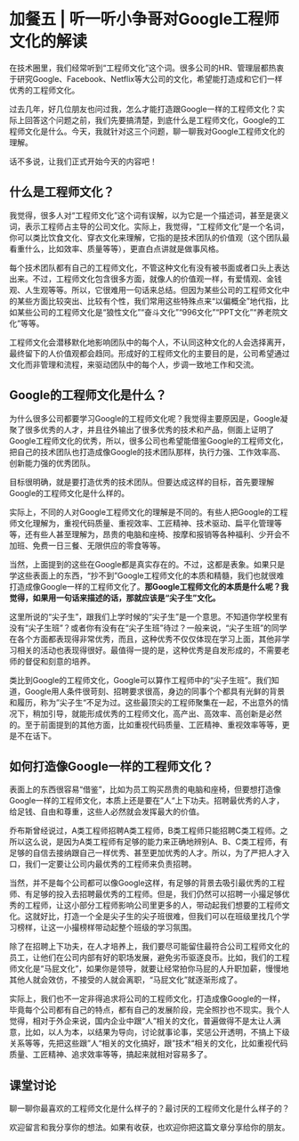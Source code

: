 # 加餐五 | 听一听小争哥对Google工程师文化的解读

在技术圈里，我们经常听到“工程师文化”这个词。很多公司的HR、管理层都热衷于研究Google、Facebook、Netflix等大公司的文化，希望能打造成和它们一样优秀的工程师文化。

过去几年，好几位朋友也问过我，怎么才能打造跟Google一样的工程师文化？实际上回答这个问题之前，我们先要搞清楚，到底什么是工程师文化，Google的工程师文化是什么。今天，我就针对这三个问题，聊一聊我对Google工程师文化的理解。

话不多说，让我们正式开始今天的内容吧！

## 什么是工程师文化？

我觉得，很多人对“工程师文化”这个词有误解，以为它是一个描述词，甚至是褒义词，表示工程师占主导的公司文化。实际上，我觉得，“工程师文化”是一个名词，你可以类比饮食文化、穿衣文化来理解，它指的是技术团队的价值观（这个团队最看重什么，比如效率、质量等等），更直白点讲就是做事风格。

每个技术团队都有自己的工程师文化，不管这种文化有没有被书面或者口头上表达出来。不过，工程师文化包含很多方面，就像人的价值观一样，有爱情观、金钱观、人生观等等。所以，它很难用一句话来总结。但因为某些公司的工程师文化中的某些方面比较突出、比较有个性，我们常用这些特殊点来“以偏概全”地代指，比如某些公司的工程师文化是“狼性文化”“奋斗文化”“996文化”“PPT文化”“养老院文化”等等。

工程师文化会潜移默化地影响团队中的每个人，不认同这种文化的人会选择离开，最终留下的人价值观都会趋同。形成好的工程师文化的主要目的是，公司希望通过文化而非管理和流程，来驱动团队中的每个人，步调一致地工作和交流。

## Google的工程师文化是什么？

为什么很多公司都要学习Google的工程师文化呢？我觉得主要原因是，Google凝聚了很多优秀的人才，并且往外输出了很多优秀的技术和产品，侧面上证明了Google工程师文化的优秀，所以，很多公司也希望能借鉴Google的工程师文化，把自己的技术团队也打造成像Google的技术团队那样，执行力强、工作效率高、创新能力强的优秀团队。

目标很明确，就是要打造优秀的技术团队。但要达成这样的目标，首先要理解Google的工程师文化是什么样的。

实际上，不同的人对Google工程师文化的理解是不同的。有些人把Google的工程师文化理解为，重视代码质量、重视效率、工匠精神、技术驱动、扁平化管理等等，还有些人甚至理解为，昂贵的电脑和座椅、按摩和报销等各种福利、少开会不加班、免费一日三餐、无限供应的零食等等。

当然，上面提到的这些在Google都是真实存在的。不过，这都是表象。如果只是学这些表面上的东西，“抄不到”Google工程师文化的本质和精髓，我们也就很难打造成像Google一样的工程师文化了。**那Google工程师文化的本质是什么呢？我觉得，如果用一句话来描述的话，那就应该是“尖子生”文化。**

这里所说的“尖子生”，跟我们上学时候的“尖子生”是一个意思。不知道你学校里有没有“尖子生班”？或者你有没有在“尖子生班”待过？一般来说，“尖子生班”的同学在各个方面都表现得非常优秀，而且，这种优秀不仅仅体现在学习上面，其他非学习相关的活动也表现得很好。最值得一提的是，这种优秀是自发形成的，不需要老师的督促和刻意的培养。

类比到Google的工程师文化，Google可以算作工程师中的“尖子生班”。我们知道，Google用人条件很苛刻、招聘要求很高，身边的同事个个都具有光鲜的背景和履历，称为”尖子生“不足为过。这些最顶尖的工程师聚集在一起，不出意外的情况下，稍加引导，就能形成优秀的工程师文化，高产出、高效率、高创新是必然的。至于前面提到的其他方面，比如重视代码质量、工匠精神、重视效率等等，更是不在话下。

## 如何打造像Google一样的工程师文化？

表面上的东西很容易“借鉴”，比如为员工购买昂贵的电脑和座椅，但要想打造像Google一样的工程师文化，本质上还是要在”人“上下功夫。招聘最优秀的人才，给足钱、自由和尊重，这些人必然就会发挥最大的价值。

乔布斯曾经说过，A类工程师招聘A类工程师，B类工程师只能招聘C类工程师。之所以这么说，是因为A类工程师有足够的能力来正确地辨别A、B、C类工程师，有足够的自信去接纳跟自己一样优秀、甚至更加优秀的人才。所以，为了严把人才入口，我们一定要让公司内最优秀的工程师来负责招聘。

当然，并不是每个公司都可以像Google这样，有足够的背景去吸引最优秀的工程师、有足够的投入去招聘最优秀的工程师。但是，我们仍然可以招聘一小撮足够优秀的工程师，让这小部分工程师影响公司里更多的人，带动起我们想要的工程师文化。这就好比，打造一个全是尖子生的尖子班很难，但我们可以在班级里找几个学习榜样，让这一小撮榜样带动起整个班级的学习氛围。

除了在招聘上下功夫，在人才培养上，我们要尽可能留住最符合公司工程师文化的员工，让他们在公司内部有好的职场发展，避免劣币驱逐良币。比如，我们的工程师文化是“马屁文化”，如果你是领导，就要让经常拍你马屁的人升职加薪，慢慢地其他人就会效仿，不接受的人就会离职，“马屁文化”就逐渐形成了。

实际上，我们也不一定非得追求将公司的工程师文化，打造成像Google的一样，毕竟每个公司都有自己的特点，都有自己的发展阶段，完全照抄也不现实。我个人觉得，相对于外企来说，国内企业中跟“人”相关的文化，普遍做得不是太让人满意，比如，以人为本，以结果为导向，讨论就事论事，奖惩公开透明，不搞上下级关系等等，先把这些跟”人“相关的文化搞好，跟”技术“相关的文化，比如重视代码质量、工匠精神、追求效率等等，搞起来就相对容易多了。

## 课堂讨论

聊一聊你最喜欢的工程师文化是什么样子的？最讨厌的工程师文化是什么样子的？

欢迎留言和我分享你的想法。如果有收获，也欢迎你把这篇文章分享给你的朋友。
    
